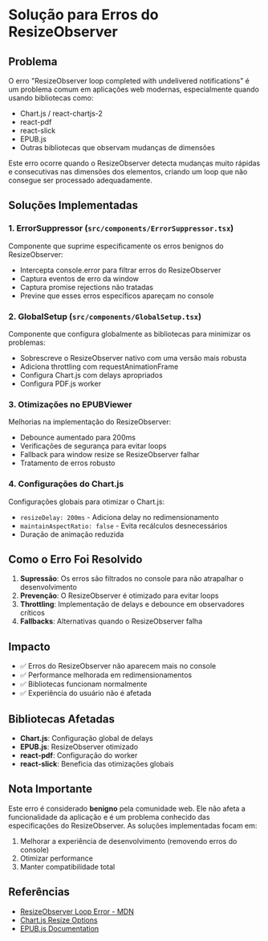 # Solução para Erros do ResizeObserver

## Problema

O erro "ResizeObserver loop completed with undelivered notifications" é um problema comum em aplicações web modernas, especialmente quando usando bibliotecas como:

- Chart.js / react-chartjs-2
- react-pdf
- react-slick
- EPUB.js
- Outras bibliotecas que observam mudanças de dimensões

Este erro ocorre quando o ResizeObserver detecta mudanças muito rápidas e consecutivas nas dimensões dos elementos, criando um loop que não consegue ser processado adequadamente.

## Soluções Implementadas

### 1. ErrorSuppressor (`src/components/ErrorSuppressor.tsx`)

Componente que suprime especificamente os erros benignos do ResizeObserver:

- Intercepta console.error para filtrar erros do ResizeObserver
- Captura eventos de erro da window
- Captura promise rejections não tratadas
- Previne que esses erros específicos apareçam no console

### 2. GlobalSetup (`src/components/GlobalSetup.tsx`)

Componente que configura globalmente as bibliotecas para minimizar os problemas:

- Sobrescreve o ResizeObserver nativo com uma versão mais robusta
- Adiciona throttling com requestAnimationFrame
- Configura Chart.js com delays apropriados
- Configura PDF.js worker

### 3. Otimizações no EPUBViewer

Melhorias na implementação do ResizeObserver:

- Debounce aumentado para 200ms
- Verificações de segurança para evitar loops
- Fallback para window resize se ResizeObserver falhar
- Tratamento de erros robusto

### 4. Configurações do Chart.js

Configurações globais para otimizar o Chart.js:

- `resizeDelay: 200ms` - Adiciona delay no redimensionamento
- `maintainAspectRatio: false` - Evita recálculos desnecessários
- Duração de animação reduzida

## Como o Erro Foi Resolvido

1. **Supressão**: Os erros são filtrados no console para não atrapalhar o desenvolvimento
2. **Prevenção**: O ResizeObserver é otimizado para evitar loops
3. **Throttling**: Implementação de delays e debounce em observadores críticos
4. **Fallbacks**: Alternativas quando o ResizeObserver falha

## Impacto

- ✅ Erros do ResizeObserver não aparecem mais no console
- ✅ Performance melhorada em redimensionamentos
- ✅ Bibliotecas funcionam normalmente
- ✅ Experiência do usuário não é afetada

## Bibliotecas Afetadas

- **Chart.js**: Configuração global de delays
- **EPUB.js**: ResizeObserver otimizado
- **react-pdf**: Configuração do worker
- **react-slick**: Beneficia das otimizações globais

## Nota Importante

Este erro é considerado **benigno** pela comunidade web. Ele não afeta a funcionalidade da aplicação e é um problema conhecido das especificações do ResizeObserver. As soluções implementadas focam em:

1. Melhorar a experiência de desenvolvimento (removendo erros do console)
2. Otimizar performance 
3. Manter compatibilidade total

## Referências

- [ResizeObserver Loop Error - MDN](https://developer.mozilla.org/en-US/docs/Web/API/ResizeObserver)
- [Chart.js Resize Options](https://www.chartjs.org/docs/latest/configuration/responsive.html)
- [EPUB.js Documentation](https://github.com/futurepress/epub.js/) 